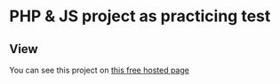 # PHP & JS project as practicing test

## View

You can see this project on [this free hosted page](http://simplecms.zzz.com.ua/)
